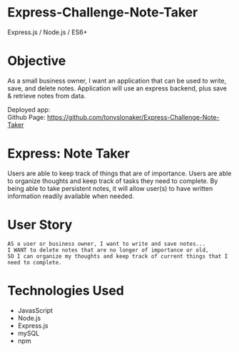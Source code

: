 # Express-Challenge-Note-Taker
Express.js / Node.js / ES6+

# Objective
As a small business owner, I want an application that can be used to write, save, and delete notes. Application will use an express backend, plus save & retrieve notes from data.

Deployed app:  <br/> 
Github Page: https://github.com/tonyslonaker/Express-Challenge-Note-Taker <br/> 

# Express: Note Taker
Users are able to keep track of things that are of importance. Users are able to organize thoughts and keep track of tasks they need to complete. By being able to take persistent notes, it will allow user(s) to have written information readily available when needed.

# User Story

```
AS a user or business owner, I want to write and save notes...
I WANT to delete notes that are no longer of importance or old,
SO I can organize my thoughts and keep track of current things that I need to complete.

```

# Technologies Used
* JavasScript
* Node.js
* Express.js
* mySQL
* npm 